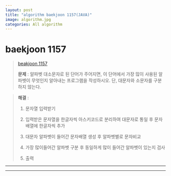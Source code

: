 ```yaml
---  
layout: post  
title: "algorithm baekjoon 1157(JAVA)"  
image: algorithm.jpg  
categories: All algorithm  
---  
```


# baekjoon 1157    

> [beakjoon 1157](https://www.acmicpc.net/problem/1157)  
>   
> **문제** : 알파벳 대소문자로 된 단어가 주어지면, 이 단어에서 가장 많이 사용된 알파벳이 무엇인지 알아내는 프로그램을 작성하시오. 단, 대문자와 소문자를 구분하지 않는다.  

> **해결** :  
> 1. 문자열 입력받기  
> 
> 2.  입력받은 문자열을 한글자씩 아스키코드로 분리하여 대문자로 통일 후 문자배열에 한글자씩 추가  
> 
> 3. 대문자 알파벳이 들어간 문자배열 생성 후 알파벳별로 문자비교  
> 
> 4. 가장 많이들어간 알파벳 구분 후 동일하게 많이 들어간 알파벳이 있는지 검사  
> 
> 5. 출력    

---  

<script src="https://gist.github.com/nnlog/13cb76e5fa89e91e3391350b9aa4d1c7.js"></script>  

---   

